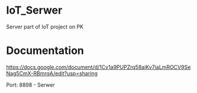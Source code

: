# IoT_Serwer
Server part of IoT project on PK

# Documentation
https://docs.google.com/document/d/1Cv1a9PUPZrq58aiKv7iaLmROCV9SeNag5CmX-RBmrqA/edit?usp=sharing

Port:
8898 - Serwer